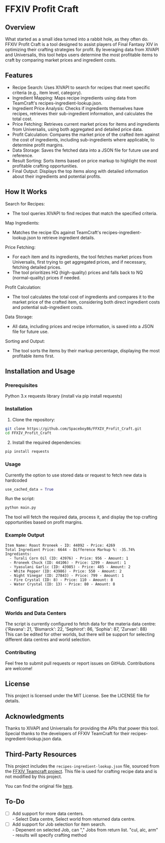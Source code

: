 # FFXIV Profit Craft
## Overview
What started as a small idea turned into a rabbit hole, as they often do.  
FFXIV Profit Craft is a tool designed to assist players of Final Fantasy XIV in optimizing their crafting strategies for profit. By leveraging data from XIVAPI and Universalis, this tool helps users determine the most profitable items to craft by comparing market prices and ingredient costs.  

## Features
- Recipe Search: Uses XIVAPI to search for recipes that meet specific criteria (e.g., item level, category).
- Ingredient Mapping: Maps recipe ingredients using data from TeamCraft's recipes-ingredient-lookup.json.
- Ingredient Price Analysis: Checks if ingredients themselves have recipes, retrieves their sub-ingredient information, and calculates the total cost.
- Price Fetching: Retrieves current market prices for items and ingredients from Universalis, using both aggregated and detailed price data.
- Profit Calculation: Compares the market price of the crafted item against the cost of ingredients, including sub-ingredients where applicable, to determine profit margins.
- Data Storage: Saves the fetched data into a JSON file for future use and reference.
- Result Sorting: Sorts items based on price markup to highlight the most profitable crafting opportunities.
- Final Output: Displays the top items along with detailed information about their ingredients and potential profits.

## How It Works
Search for Recipes:
- The tool queries XIVAPI to find recipes that match the specified criteria.

Map Ingredients:
- Matches the recipe IDs against TeamCraft's recipes-ingredient-lookup.json to retrieve ingredient details.
   
Price Fetching:
- For each item and its ingredients, the tool fetches market prices from Universalis, first trying to get aggregated prices, and if necessary, fetching detailed prices.  
- The tool prioritizes HQ (high-quality) prices and falls back to NQ (normal-quality) prices if needed.
  
Profit Calculation:
- The tool calculates the total cost of ingredients and compares it to the market price of the crafted item, considering both direct ingredient costs and potential sub-ingredient costs.
  
Data Storage:
- All data, including prices and recipe information, is saved into a JSON file for future use.
  
Sorting and Output:
- The tool sorts the items by their markup percentage, displaying the most profitable items first.  

## Installation and Usage
### Prerequisites
Python 3.x
requests library (install via pip install requests)  

### Installation
1. Clone the repository:
```bash
git clone https://github.com/Spaceboy86/FFXIV_Profit_Craft.git
cd FFXIV_Profit_Craft
```
2. Install the required dependencies:
```bash
pip install requests
```
### Usage
Currently the option to use stored data or request to fetch new data is hardcoded  
```python
use_cached_data = True
```

Run the script:
```bash
python main.py
```
The tool will fetch the required data, process it, and display the top crafting opportunities based on profit margins.

### Example Output
```plaintext
Item Name: Roast Rroneek - ID: 44092 - Price: 4269
Total Ingredient Price: 6644 - Difference Markup %: -35.74%
Ingredients:
  - Turali Corn Oil (ID: 43976) - Price: 956 - Amount: 1
  - Rroneek Chuck (ID: 44106) - Price: 1299 - Amount: 1
  - Yyasulani Garlic (ID: 43985) - Price: 485 - Amount: 2
  - White Pepper (ID: 43986) - Price: 550 - Amount: 2
  - Night Vinegar (ID: 27843) - Price: 799 - Amount: 1
  - Fire Crystal (ID: 8) - Price: 110 - Amount: 8
  - Water Crystal (ID: 13) - Price: 80 - Amount: 8
```
## Configuration
### Worlds and Data Centers
The script is currently configured to fetch data for the materia data centre:  
{'Ravana': 21, 'Bismarck': 22, 'Sephirot': 86, 'Sophia': 87, 'Zurvan': 88}  
This can be edited for other worlds, but there will be support for selecting different data centres and world selection. 

### Contributing
Feel free to submit pull requests or report issues on GitHub. Contributions are welcome!

## License
This project is licensed under the MIT License. See the LICENSE file for details.

## Acknowledgments
Thanks to XIVAPI and Universalis for providing the APIs that power this tool.  
Special thanks to the developers of FFXIV TeamCraft for their recipes-ingredient-lookup.json data.  

## Third-Party Resources

This project includes the `recipes-ingredient-lookup.json` file, sourced from the [FFXIV Teamcraft project](https://github.com/ffxiv-teamcraft/ffxiv-teamcraft). This file is used for crafting recipe data and is not modified by this project.

You can find the original file [here](https://github.com/ffxiv-teamcraft/ffxiv-teamcraft/blob/staging/libs/data/src/lib/json/recipes-ingredient-lookup.json).


## To-Do
- [ ] Add support for more data centers.  
      - Select Data centre, Select world from returned data centre. 
- [ ] Add support for Job selection for item search.  
      - Depenent on selected Job, can "," Jobs from return list. "cul, alc, arm"  
      - results will specify crafting method 
